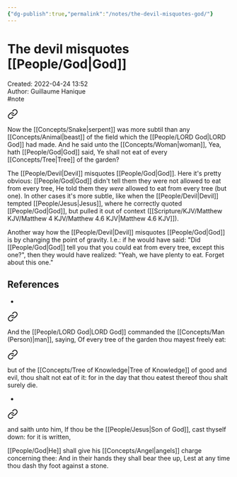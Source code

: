 ```yaml
---
{"dg-publish":true,"permalink":"/notes/the-devil-misquotes-god/"}
---
```


# The devil misquotes [[People/God\|God]]

Created: 2022-04-24 13:52  
Author: Guillaume Hanique  
#note


<div class="transclusion internal-embed is-loaded"><a class="markdown-embed-link" href="/scripture/kjv/genesis-kjv/genesis-3-kjv/genesis-3-1-kjv/" aria-label="Open link"><svg xmlns="http://www.w3.org/2000/svg" width="24" height="24" viewBox="0 0 24 24" fill="none" stroke="currentColor" stroke-width="2" stroke-linecap="round" stroke-linejoin="round" class="svg-icon lucide-link"><path d="M10 13a5 5 0 0 0 7.54.54l3-3a5 5 0 0 0-7.07-7.07l-1.72 1.71"></path><path d="M14 11a5 5 0 0 0-7.54-.54l-3 3a5 5 0 0 0 7.07 7.07l1.71-1.71"></path></svg></a><div class="markdown-embed">



Now the [[Concepts/Snake\|serpent]] was more subtil than any [[Concepts/Animal\|beast]] of the field which the [[People/LORD God\|LORD God]] had made. And he said unto the [[Concepts/Woman\|woman]], Yea, hath [[People/God\|God]] said, Ye shall not eat of every [[Concepts/Tree\|Tree]] of the garden?


</div></div>


The [[People/Devil\|Devil]] misquotes [[People/God\|God]]. Here it's pretty obvious: [[People/God\|God]] didn't tell them they were not allowed to eat from every tree, He told them they *were* allowed to eat from every tree (but one). In other cases it's more subtle, like when the [[People/Devil\|Devil]] tempted [[People/Jesus\|Jesus]], where he correctly quoted [[People/God\|God]], but pulled it out of context ([[Scripture/KJV/Matthew KJV/Matthew 4 KJV/Matthew 4.6 KJV\|Matthew 4.6 KJV]]).

Another way how the [[People/Devil\|Devil]] misquotes [[People/God\|God]] is by changing the point of gravity. I.e.: if he would have said: "Did [[People/God\|God]] tell you that you could eat from every tree, except this one?", then they would have realized: "Yeah, we have plenty to eat. Forget about this one."

## References

- 
<div class="transclusion internal-embed is-loaded"><a class="markdown-embed-link" href="/scripture/kjv/genesis-kjv/genesis-2-kjv/genesis-2-16-kjv/" aria-label="Open link"><svg xmlns="http://www.w3.org/2000/svg" width="24" height="24" viewBox="0 0 24 24" fill="none" stroke="currentColor" stroke-width="2" stroke-linecap="round" stroke-linejoin="round" class="svg-icon lucide-link"><path d="M10 13a5 5 0 0 0 7.54.54l3-3a5 5 0 0 0-7.07-7.07l-1.72 1.71"></path><path d="M14 11a5 5 0 0 0-7.54-.54l-3 3a5 5 0 0 0 7.07 7.07l1.71-1.71"></path></svg></a><div class="markdown-embed">



And the [[People/LORD God\|LORD God]] commanded the [[Concepts/Man (Person)\|man]], saying, Of every tree of the garden thou mayest freely eat:


</div></div>

<div class="transclusion internal-embed is-loaded"><a class="markdown-embed-link" href="/scripture/kjv/genesis-kjv/genesis-2-kjv/genesis-2-17-kjv/" aria-label="Open link"><svg xmlns="http://www.w3.org/2000/svg" width="24" height="24" viewBox="0 0 24 24" fill="none" stroke="currentColor" stroke-width="2" stroke-linecap="round" stroke-linejoin="round" class="svg-icon lucide-link"><path d="M10 13a5 5 0 0 0 7.54.54l3-3a5 5 0 0 0-7.07-7.07l-1.72 1.71"></path><path d="M14 11a5 5 0 0 0-7.54-.54l-3 3a5 5 0 0 0 7.07 7.07l1.71-1.71"></path></svg></a><div class="markdown-embed">



but of the [[Concepts/Tree of Knowledge\|Tree of Knowledge]] of good and evil, thou shalt not eat of it: for in the day that thou eatest thereof thou shalt surely die.


</div></div>

- 
<div class="transclusion internal-embed is-loaded"><a class="markdown-embed-link" href="/scripture/kjv/matthew-kjv/matthew-4-kjv/matthew-4-6-kjv/" aria-label="Open link"><svg xmlns="http://www.w3.org/2000/svg" width="24" height="24" viewBox="0 0 24 24" fill="none" stroke="currentColor" stroke-width="2" stroke-linecap="round" stroke-linejoin="round" class="svg-icon lucide-link"><path d="M10 13a5 5 0 0 0 7.54.54l3-3a5 5 0 0 0-7.07-7.07l-1.72 1.71"></path><path d="M14 11a5 5 0 0 0-7.54-.54l-3 3a5 5 0 0 0 7.07 7.07l1.71-1.71"></path></svg></a><div class="markdown-embed">



and saith unto him, If thou be the [[People/Jesus\|Son of God]], cast thyself down: for it is written,

[[People/God\|He]] shall give his [[Concepts/Angel\|angels]] charge concerning thee:
And in their hands they shall bear thee up,
Lest at any time thou dash thy foot against a stone.


</div></div>

